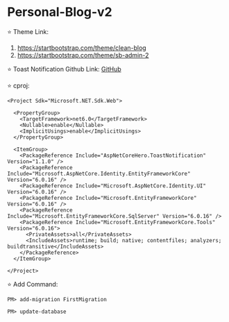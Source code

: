 # Personal-Blog-v2

⭐ Theme Link: 
1. https://startbootstrap.com/theme/clean-blog
2. https://startbootstrap.com/theme/sb-admin-2

⭐ Toast Notification Github Link: [GitHub](https://github.com/aspnetcorehero/ToastNotification)
<br> 

⭐ cproj: <br>
```
<Project Sdk="Microsoft.NET.Sdk.Web">

  <PropertyGroup>
    <TargetFramework>net6.0</TargetFramework>
    <Nullable>enable</Nullable>
    <ImplicitUsings>enable</ImplicitUsings>
  </PropertyGroup>

  <ItemGroup>
    <PackageReference Include="AspNetCoreHero.ToastNotification" Version="1.1.0" />
    <PackageReference Include="Microsoft.AspNetCore.Identity.EntityFrameworkCore" Version="6.0.16" />
    <PackageReference Include="Microsoft.AspNetCore.Identity.UI" Version="6.0.16" />
    <PackageReference Include="Microsoft.EntityFrameworkCore" Version="6.0.16" />
    <PackageReference Include="Microsoft.EntityFrameworkCore.SqlServer" Version="6.0.16" />
    <PackageReference Include="Microsoft.EntityFrameworkCore.Tools" Version="6.0.16">
      <PrivateAssets>all</PrivateAssets>
      <IncludeAssets>runtime; build; native; contentfiles; analyzers; buildtransitive</IncludeAssets>
    </PackageReference>
  </ItemGroup>

</Project>

```

⭐ Add Command: 
```
PM> add-migration FirstMigration
```
```
PM> update-database
```
